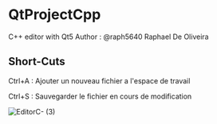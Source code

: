 # QtProjectCpp
C++ editor with Qt5
Author : @raph5640 Raphael De Oliveira

## Short-Cuts

Ctrl+A : Ajouter un nouveau fichier a l'espace de travail

Ctrl+S : Sauvegarder le fichier en cours de modification

![EditorC- (3)](https://github.com/raph5640/QtProjectCpp/assets/140059828/a5d2c922-abc6-43cc-9d57-c8e6f8974f27)


